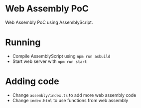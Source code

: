 # Web Assembly PoC

Web Assembly PoC using AssemblyScript.

# Running

- Compile AssemblyScript using `npm run asbuild`
- Start web server with `npm run start`

# Adding code

- Change `assembly/index.ts` to add more web assembly code
- Change `index.html` to use functions from web assembly